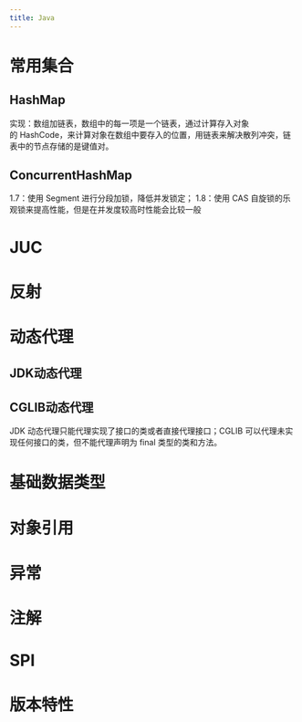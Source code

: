 ```yaml
---
title: Java
---
```


# 常用集合
## HashMap
实现：数组加链表，数组中的每一项是一个链表，通过计算存入对象的 HashCode，来计算对象在数组中要存入的位置，用链表来解决散列冲突，链表中的节点存储的是键值对。
## ConcurrentHashMap
1.7：使用 Segment 进行分段加锁，降低并发锁定；
1.8：使用 CAS 自旋锁的乐观锁来提高性能，但是在并发度较高时性能会比较一般


# JUC

# 反射

# 动态代理

## JDK动态代理

## CGLIB动态代理
JDK 动态代理只能代理实现了接口的类或者直接代理接口；CGLIB 可以代理未实现任何接口的类，但不能代理声明为 final 类型的类和方法。

# 基础数据类型

# 对象引用

# 异常

# 注解

# SPI

# 版本特性

